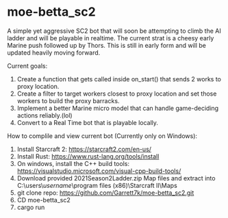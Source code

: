 # moe-betta_sc2
A simple yet aggressive SC2 bot that will soon be attempting to climb the AI ladder and will be playable in realtime.
The current strat is a cheesy early Marine push followed up by Thors.
This is still in early form and will be updated heavily moving forward.


Current goals:
1) Create a function that gets called inside on_start() that sends 2 works to proxy location. 
2) Create a filter to target workers closest to proxy location and set those workers to build the proxy barracks. 
3) Implement a better Marine micro model that can handle game-deciding actions reliably.(lol)
4) Convert to a Real Time bot that is playable locally.


How to complile and view current bot (Currently only on Windows):
1) Install Starcraft 2:
            https://starcraft2.com/en-us/
2) Install Rust:
            https://www.rust-lang.org/tools/install
3) On windows, install the C++ build tools:
            https://visualstudio.microsoft.com/visual-cpp-build-tools/
4) Download provided 2021Season2Ladder.zip Map files and extract into C:\users\\*username*\program files (x86)\Starcraft II\Maps
5) git clone repo:
            https://github.com/Garrett7k/moe-betta_sc2.git
6) CD moe-betta_sc2
7) cargo run

